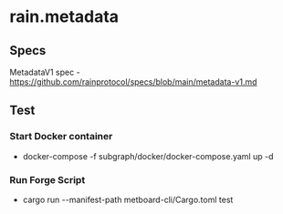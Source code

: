 # rain.metadata

## Specs

MetadataV1 spec - https://github.com/rainprotocol/specs/blob/main/metadata-v1.md

## Test
### Start Docker container
- docker-compose -f subgraph/docker/docker-compose.yaml up -d

### Run Forge Script
- cargo run --manifest-path metboard-cli/Cargo.toml test
